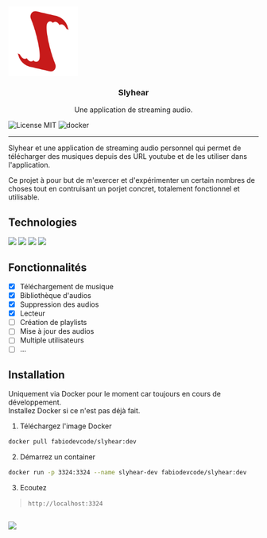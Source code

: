 <div align="center" style="display: flex">
    <br>
    <img height="140px" src="./images/Slyhear.png" alt="Slyhear Logo" />
</div>

<h3 align="center">Slyhear</h3>
<p align="center">Une application de streaming audio.</p>

<div align="center" style="display: inline-block">
    <img src="https://img.shields.io/badge/license-MIT-C7191B?style=flat-square" alt="License MIT"/>
    <!-- <img src="https://img.shields.io/badge/Documentation-non%20disponible-F5F8FA?style=flat-square" alt="Docs"/> -->
    <img src="https://img.shields.io/badge/Docker-fabiodevcode/slyhear:dev-1C63ED?style=flat-square" alt="docker"/>
</div>

---

Slyhear et une application de streaming audio personnel qui permet de télécharger des musiques depuis des URL youtube et de les utiliser dans l'application.

Ce projet à pour but de m'exercer et d'expérimenter un certain nombres de choses tout en contruisant un porjet concret, totalement fonctionnel et utilisable.

## Technologies

<div align="left" style="display: inline-block">
    <img src="https://img.shields.io/badge/JavaScript-F7DF1E?style=for-the-badge&logo=javascript&logoColor=black"/>
    <img src="https://img.shields.io/badge/Node.JS-43853D?style=for-the-badge&logo=node.js&logoColor=white"/>
    <img src="https://img.shields.io/badge/python-3670A0?style=for-the-badge&logo=python&logoColor=ffdd54"/>
    <img src="https://img.shields.io/badge/sqlite-%2307405e.svg?style=for-the-badge&logo=sqlite&logoColor=white"/>
</div>

## Fonctionnalités

- [x] Téléchargement de musique
- [x] Bibliothèque d'audios
- [x] Suppression des audios
- [x] Lecteur
- [ ] Création de playlists
- [ ] Mise à jour des audios
- [ ] Multiple utilisateurs
- [ ] ...

## Installation

Uniquement via Docker pour le moment car toujours en cours de développement.<br>
Installez Docker si ce n'est pas déjà fait.

1. Téléchargez l'image Docker

```sh
docker pull fabiodevcode/slyhear:dev
```

2. Démarrez un container

```sh
docker run -p 3324:3324 --name slyhear-dev fabiodevcode/slyhear:dev
```

3. Ecoutez

> `http://localhost:3324`

##

<img src="https://badgen.net/badge/Fait%20par/Fabio%20R.%20LOPES/C7191B" />
